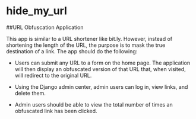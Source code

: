 # hide_my_url

##URL Obfuscation Application

This app is similar to a URL shortener like bit.ly.  However, instead of shortening the length of the URL, the purpose is to mask the true destination of a link.  The app should do the following:

* Users can submit any URL to a form on the home page.  The application will then display an obfuscated version of that URL that, when visited, will redirect to the original URL.

* Using the Django admin center, admin users can log in, view links, and delete them.

* Admin users should be able to view the total number of times an obfuscated link has been clicked.
